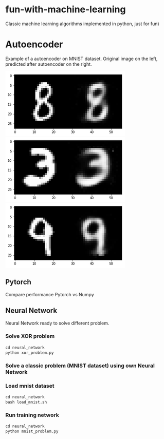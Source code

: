 # fun-with-machine-learning

Classic machine learning algorithms implemented in python, just for fun)

# Autoencoder

Example of a autoencoder on MNIST dataset.
Original image on the left, predicted after autoencoder on the right.

![](docs/autoencoder_sample_0.png)
![](docs/autoencoder_sample_1.png)
![](docs/autoencoder_sample_2.png)

## Pytorch

Compare performance Pytorch vs Numpy

## Neural Network

Neural Network ready to solve different problem.

### Solve XOR problem

```
cd neural_network
python xor_problem.py
```

### Solve a classic problem (MNIST dataset) using own Neural Network

### Load mnist dataset

```
cd neural_network
bash load_mnist.sh
```

### Run training network

```
cd neural_network
python mnist_problem.py
```
